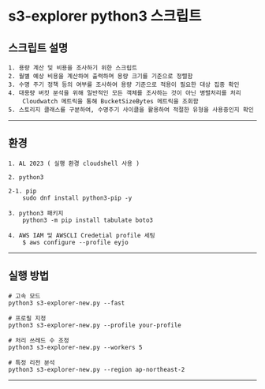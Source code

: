 # s3-explorer python3 스크립트

## 스크립트 설명

    1. 용량 계산 및 비용을 조사하기 위한 스크립트
    2. 월별 예상 비용을 계산하여 출력하며 용량 크기를 기준으로 정렬함
    3. 수명 주기 정책 등의 여부를 조사하여 용량 기준으로 적용이 필요한 대상 집중 확인
    4. 대용량 버킷 분석을 위해 일반적인 모든 객체를 조사하는 것이 아닌 병렬처리를 처리
        Cloudwatch 메트릭을 통해 BucketSizeBytes 메트릭을 조회함
    5. 스토리지 클래스를 구분하여, 수명주기 사이클을 활용하여 적절한 유형을 사용중인지 확인
    
---

## 환경

	1. AL 2023 ( 실행 환경 cloudshell 사용 )
	
	2. python3
	
	2-1. pip 
    	sudo dnf install python3-pip -y

	3. python3 패키지
    	python3 -m pip install tabulate boto3

	4. AWS IAM 및 AWSCLI Credetial profile 세팅
	    $ aws configure --profile eyjo


---


## 실행 방법

```
# 고속 모드 
python3 s3-explorer-new.py --fast 

# 프로필 지정 
python3 s3-explorer-new.py --profile your-profile 

# 처리 쓰레드 수 조정 
python3 s3-explorer-new.py --workers 5 

# 특정 리전 분석 
python3 s3-explorer-new.py --region ap-northeast-2
```

---

